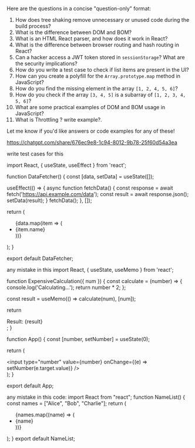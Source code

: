 Here are the questions in a concise "question-only" format:

1. How does tree shaking remove unnecessary or unused code during the build process?  
2. What is the difference between DOM and BOM?  
3. What is an HTML React parser, and how does it work in React?  
4. What is the difference between browser routing and hash routing in React?  
5. Can a hacker access a JWT token stored in `sessionStorage`? What are the security implications?  
6. How do you write a test case to check if list items are present in the UI?  
7. How can you create a polyfill for the `Array.prototype.map` method in JavaScript?  
8. How do you find the missing element in the array `[1, 2, 4, 5, 6]`?  
9. How do you check if the array `[3, 4, 5]` is a subarray of `[1, 2, 3, 4, 5, 6]`?  
10. What are some practical examples of DOM and BOM usage in JavaScript?
11. What is Throttling ? write example?.

Let me know if you'd like answers or code examples for any of these!

https://chatgpt.com/share/676ec9e8-1c94-8012-9b78-25f60d54a3ea

write test cases for this

import React, { useState, useEffect } from 'react';

function DataFetcher() {
  const [data, setData] = useState([]);


  useEffect(() => {
    async function fetchData() {
      const response = await fetch('https://api.example.com/data');
      const result = await response.json();
      setData(result);
    }
    fetchData();
  }, []);

  return (
    <ul>
      {data.map(item => (
        <li key={item.id}>{item.name}</li>
      ))}
    </ul>
  );
}

export default DataFetcher;


any mistake in this
import React, { useState, useMemo } from 'react';

function ExpensiveCalculation({ num }) {
  const calculate = (number) => {
    console.log('Calculating...');
    return number * 2;
  };

  const result = useMemo(() => calculate(num), [num]);

  return <div>Result: {result}</div>;
}

function App() {
  const [number, setNumber] = useState(0);

  return (
    <div>
      <input type="number" value={number} onChange={(e) => setNumber(e.target.value)} />
      <ExpensiveCalculation num={number} />
    </div>
  );
}

export default App;

any mistake in this code:
import React from "react";
function NameList() {
  const names = ["Alice", "Bob", "Charlie"];
  return (
    <ul>
      {names.map((name) => (
        <li key={name}>{name}</li>
      ))}
    </ul>
  );
}
export default NameList;


